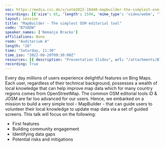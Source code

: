 ```yaml
---
voc: https://media.ccc.de/v/sotm2022-18440-mapbuilder-the-simplest-osm-editorial-tool
recordings: [{'size': 65, 'length': 1594, 'mime_type': 'video/webm', 'language': 'eng', 'filename': 'sotm2022-18440-eng-MapBuilder_-_The_simplest_OSM_editorial_tool_webm-sd.webm', 'state': 'new', 'folder': 'webm-sd', 'high_quality': False, 'width': 720, 'height': 576, 'updated_at': '2022-09-25T17:44:05.072+02:00', 'recording_url': 'https://cdn.media.ccc.de/events/sotm/2022/webm-sd/sotm2022-18440-eng-MapBuilder_-_The_simplest_OSM_editorial_tool_webm-sd.webm', 'url': 'https://api.media.ccc.de/public/recordings/62011', 'event_url': 'https://api.media.ccc.de/public/events/9d5c1aec-546c-5f28-98e9-bee4ff8da14a', 'conference_url': 'https://api.media.ccc.de/public/conferences/sotm2022'}, {'size': 151, 'length': 1594, 'mime_type': 'video/webm', 'language': 'eng', 'filename': 'sotm2022-18440-eng-MapBuilder_-_The_simplest_OSM_editorial_tool_webm-hd.webm', 'state': 'new', 'folder': 'webm-hd', 'high_quality': True, 'width': 1920, 'height': 1080, 'updated_at': '2022-09-25T17:04:09.019+02:00', 'recording_url': 'https://cdn.media.ccc.de/events/sotm/2022/webm-hd/sotm2022-18440-eng-MapBuilder_-_The_simplest_OSM_editorial_tool_webm-hd.webm', 'url': 'https://api.media.ccc.de/public/recordings/62010', 'event_url': 'https://api.media.ccc.de/public/events/9d5c1aec-546c-5f28-98e9-bee4ff8da14a', 'conference_url': 'https://api.media.ccc.de/public/conferences/sotm2022'}, {'size': 23, 'length': 1571, 'mime_type': 'audio/mpeg', 'language': 'eng', 'filename': 'sotm2022-18440-eng-MapBuilder_-_The_simplest_OSM_editorial_tool_mp3.mp3', 'state': 'new', 'folder': 'mp3', 'high_quality': False, 'width': 0, 'height': 0, 'updated_at': '2022-09-25T16:20:03.369+02:00', 'recording_url': 'https://cdn.media.ccc.de/events/sotm/2022/mp3/sotm2022-18440-eng-MapBuilder_-_The_simplest_OSM_editorial_tool_mp3.mp3', 'url': 'https://api.media.ccc.de/public/recordings/62005', 'event_url': 'https://api.media.ccc.de/public/events/9d5c1aec-546c-5f28-98e9-bee4ff8da14a', 'conference_url': 'https://api.media.ccc.de/public/conferences/sotm2022'}, {'size': 49, 'length': 1594, 'mime_type': 'video/mp4', 'language': 'eng', 'filename': 'sotm2022-18440-eng-MapBuilder_-_The_simplest_OSM_editorial_tool_sd.mp4', 'state': 'new', 'folder': 'h264-sd', 'high_quality': False, 'width': 720, 'height': 576, 'updated_at': '2022-09-25T16:18:04.523+02:00', 'recording_url': 'https://cdn.media.ccc.de/events/sotm/2022/h264-sd/sotm2022-18440-eng-MapBuilder_-_The_simplest_OSM_editorial_tool_sd.mp4', 'url': 'https://api.media.ccc.de/public/recordings/62004', 'event_url': 'https://api.media.ccc.de/public/events/9d5c1aec-546c-5f28-98e9-bee4ff8da14a', 'conference_url': 'https://api.media.ccc.de/public/conferences/sotm2022'}, {'size': 138, 'length': 1594, 'mime_type': 'video/mp4', 'language': 'eng', 'filename': 'sotm2022-18440-eng-MapBuilder_-_The_simplest_OSM_editorial_tool_hd.mp4', 'state': 'new', 'folder': 'h264-hd', 'high_quality': True, 'width': 1920, 'height': 1080, 'updated_at': '2022-09-25T16:05:55.443+02:00', 'recording_url': 'https://cdn.media.ccc.de/events/sotm/2022/h264-hd/sotm2022-18440-eng-MapBuilder_-_The_simplest_OSM_editorial_tool_hd.mp4', 'url': 'https://api.media.ccc.de/public/recordings/61999', 'event_url': 'https://api.media.ccc.de/public/events/9d5c1aec-546c-5f28-98e9-bee4ff8da14a', 'conference_url': 'https://api.media.ccc.de/public/conferences/sotm2022'}]
layout: session
title: "MapBuilder - The simplest OSM editorial tool"
code: "B7VADW"
speaker_names: ['Nemanja Bracko']
affiliations: None
room: "Auditorium A"
length: "20"
time: "Saturday, 11:30"
time_iso: "2022-08-20T09:30:00Z"
resources: [{ description: "Presentation Slides", url: "/attachments/B7VADW_Map_builder_SotM_2022_-_v2_ZIiHDkG.pdf" }]
recording: True
---
```


Every day millions of users experience delightful features on Bing Maps. Each user, regardless of their technical background, possesses a wealth of local knowledge that can help improve map data which for many country regions comes from OpenStreetMap. The common OSM editorial tools iD &amp; JOSM are far too advanced for our users. Hence, we embarked on a mission to build a very simple tool - MapBuilder - that can guide users to volunteer their local knowledge to update map data via a set of guided screens. This talk will focus on the following: 
 - First features 
 - Building community engagement 
 - Identifying data gaps
 - Potential risks and mitigations

